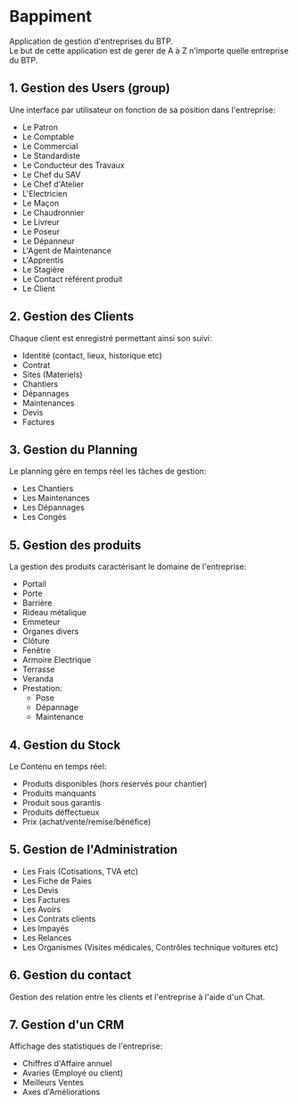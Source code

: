 # Bappiment
Application de gestion d'entreprises du BTP.  
Le but de cette application est de gerer de A à Z n'importe quelle entreprise du BTP.  

## 1. Gestion des Users (group)
Une interface par utilisateur on fonction de sa position dans l'entreprise:  
- Le Patron
- Le Comptable
- Le Commercial
- Le Standardiste
- Le Conducteur des Travaux
- Le Chef du SAV
- Le Chef d'Atelier
- L'Electricien
- Le Maçon
- Le Chaudronnier
- Le Livreur
- Le Poseur
- Le Dépanneur
- L'Agent de Maintenance
- L'Apprentis
- Le Stagière
- Le Contact référent produit
- Le Client

## 2. Gestion des Clients
Chaque client est enregistré permettant ainsi son suivi:
- Identité (contact, lieux, historique etc)
- Contrat
- Sites (Materiels)
- Chantiers
- Dépannages
- Maintenances
- Devis
- Factures

## 3. Gestion du Planning
Le planning gère en temps réel les tâches de gestion:
- Les Chantiers
- Les Maintenances
- Les Dépannages
- Les Congés

## 5. Gestion des produits
La gestion des produits caractérisant le domaine de l'entreprise:
- Portail
- Porte
- Barrière
- Rideau métalique
- Emmeteur
- Organes divers
- Clôture
- Fenêtre
- Armoire Electrique
- Terrasse
- Veranda
- Prestation:
    - Pose
    - Dépannage
    - Maintenance

## 4. Gestion du Stock  
Le Contenu en temps réel:
- Produits disponibles (hors reservés pour chantier)
- Produits manquants
- Produit sous garantis
- Produits déffectueux
- Prix (achat/vente/remise/bénéfice)

## 5. Gestion de l'Administration
- Les Frais (Cotisations, TVA etc)
- Les Fiche de Paies
- Les Devis
- Les Factures
- Les Avoirs
- Les Contrats clients
- Les Impayés
- Les Relances
- Les Organismes (Visites médicales, Contrôles technique voitures etc)

## 6. Gestion du contact
Gestion des relation entre les clients et l'entreprise à l'aide d'un Chat.

## 7. Gestion d'un CRM
Affichage des statistiques de l'entreprise:
- Chiffres d'Affaire annuel
- Avaries (Employé ou client)
- Meilleurs Ventes
- Axes d'Améliorations